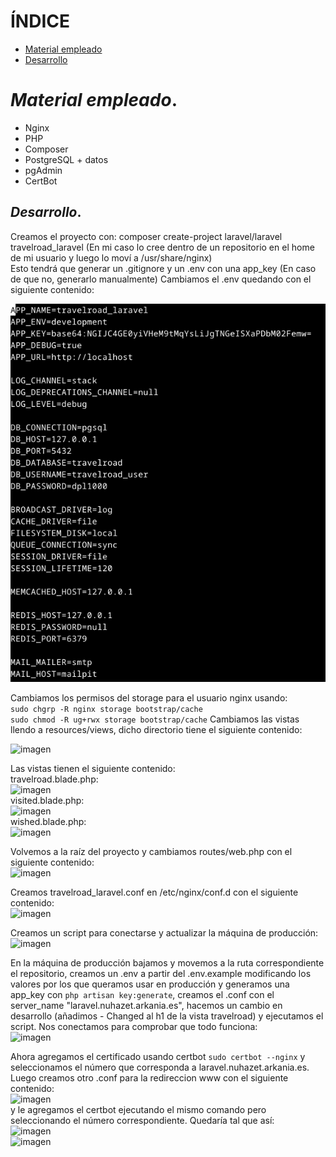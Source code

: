 # ÍNDICE

+ [Material empleado](#id1)
+ [Desarrollo](#id2)

# ***Material empleado***. <a name="id1"></a>

- Nginx
- PHP
- Composer
- PostgreSQL + datos
- pgAdmin
- CertBot

## ***Desarrollo***. <a name="id2"></a>

Creamos el proyecto con: composer create-project laravel/laravel travelroad_laravel (En mi caso lo cree dentro de un repositorio en el home de mi usuario y luego lo moví a /usr/share/nginx)  
Esto tendrá que generar un .gitignore y un .env con una app_key (En caso de que no, generarlo manualmente)
Cambiamos el .env quedando con el siguiente contenido:  

![imagen](img/1.png)  

Cambiamos los permisos del storage para el usuario nginx usando:  
``` sudo chgrp -R nginx storage bootstrap/cache ```  
``` sudo chmod -R ug+rwx storage bootstrap/cache ```
Cambiamos las vistas llendo a resources/views, dicho directorio tiene el siguiente contenido:  

![imagen](img/2.png)  

Las vistas tienen el siguiente contenido:  
travelroad.blade.php:  
![imagen](img/3.png)  
visited.blade.php:  
![imagen](img/4.png)  
wished.blade.php:  
![imagen](img/5.png)  

Volvemos a la raíz del proyecto y cambiamos routes/web.php con el siguiente contenido:  
![imagen](img/6.png)  

Creamos travelroad_laravel.conf en /etc/nginx/conf.d con el siguiente contenido:  
![imagen](img/7.png)  

Creamos un script para conectarse y actualizar la máquina de producción:  
![imagen](img/8.png)  

En la máquina de producción bajamos y movemos a la ruta correspondiente el repositorio, creamos un .env a partir del .env.example modificando los valores por los que queramos usar en producción y generamos una app_key con ``` php artisan key:generate ```, creamos el .conf con el server_name "laravel.nuhazet.arkania.es", hacemos un cambio en desarrollo (añadimos - Changed al h1 de la vista travelroad) y ejecutamos el script. Nos conectamos para comprobar que todo funciona:  
![imagen](img/9.png)  

Ahora agregamos el certificado usando certbot ``` sudo certbot --nginx ``` y seleccionamos el número que corresponda a laravel.nuhazet.arkania.es. Luego creamos otro .conf para la redireccion www con el siguiente contenido:   
![imagen](img/10.png)  
y le agregamos el certbot ejecutando el mismo comando pero seleccionando el número correspondiente.
Quedaría tal que así:  
![imagen](img/11.png)  
![imagen](img/12.png)  

